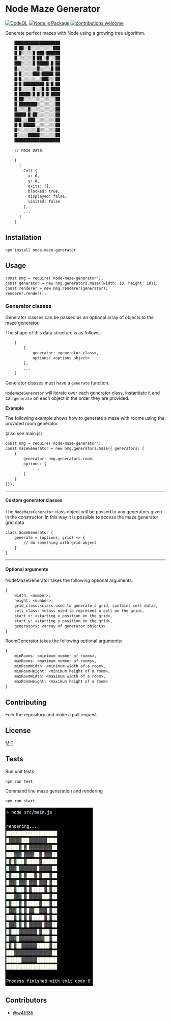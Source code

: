 # Node Maze Generator

[![CodeQL](https://github.com/w4ffl35/node-maze-generator/actions/workflows/codeql.yml/badge.svg)](https://github.com/w4ffl35/node-maze-generator/actions/workflows/codeql.yml) [![Node.js Package](https://github.com/w4ffl35/node-maze-generator/actions/workflows/npm-publish.yml/badge.svg)](https://github.com/w4ffl35/node-maze-generator/actions/workflows/npm-publish.yml)
[![contributions welcome](https://img.shields.io/badge/contributions-welcome-brightgreen.svg?style=flat)](https://github.com/dwyl/esta/issues)

Generate perfect mazes with Node using a growing tree algorithm.

        ████████████████████
        █░██░░█░░░░░░░░░░███
        █░█░░░░░█░███░██████
        █░░░░░░░█░██░░█░░░██
        ███░░░░░█░█████░█░██
        █░░░░░░░░░█░░░░░█░██
        █░█░░░░░███░█████░██
        █░█░░░░░░░░░███░░░██
        █░█░█████████░█░█░██
        █░█░░░░░█░░░█░█░████
        █░█████░█░█░█░█░████
        █░██░░░░░░░░░░░░░░██
        █░████████░░░░░░░░██
        █░░░░░█░░░░░░░░░░░██
        █████░█░██░░░░░░░░██
        ███░░░███░░░░░░░░░██
        █░█░█████░░░░░░░░░██
        █░░░░░░░░░█░░░░░░░██
        █░░░░░█████░░░░░░░██
        ████████████████████
        
        // Maze Data:

        [
          [
            Cell {
              x: 0,
              y: 0,
              exits: [],
              blocked: true,
              displayed: false,
              visited: false
            },
            ...
          ]
        ]

## Installation

    npm install node-maze-generator

## Usage

    const nmg = require('node-maze-generator');
    const generator = new nmg.generators.maze({width: 10, height: 10});
    const renderer = new nmg.renderer(generator);
    renderer.render();

### Generator classes

Generator classes can be passed as an optional array of objects to the maze generator.

The shape of this data structure is as follows:

        [
            {
                generator: <generator class>,
                options: <options object>
            },
            ...
        ]

Generator classes must have a `generate` function.

`NodeMazeGenerator` will iterate over each generator class, instantiate it and call `generate` on each object in the 
order they are provided.

**Example**

The following example shows how to generate a maze with rooms using the provided room generator.

(also see main.js)

    const nmg = require('node-maze-generator');
    const mazeGenerator = new nmg.generators.maze({ generators: [
        {
            generator: nmg.generators.room,
            options: {
                ...
            }
        }
    ]});

---

#### Custom generator classes

The `NodeMazeGenerator` class object will be passed to any generators given in the constructor.
In this way it is possible to access the maze generator grid data

    class SomeGenerator {
        generate = (options, grid) => {
            // do something with grid object
        }
    }

---

#### Optional arguments

NodeMazeGenerator takes the following optional arguments:

    {
        width: <number>,
        height: <number>,
        grid_class:<class used to generate a grid, contains cell data>,
        cell_class: <class used to represent a cell on the grid>,
        start_x: <starting x position on the grid>,
        start_y: <starting y position on the grid>,
        generators: <array of generator objects>
    }

RoomGenerator takes the following optional arguments:

    {
        minRooms: <minimum number of rooms>,
        maxRooms: <maximum number of rooms>,
        minRoomWidth: <minimum width of a room>,
        minRoomHeight: <minimum height of a room>,
        maxRoomWidth: <maximum width of a room>,
        maxRoomHeight: <maximum height of a room>
    }
    

## Contributing

Fork the repository and make a pull request.

## License

[MIT](LICENSE)

## Tests

Run unit tests

    npm run test

Command line maze generation and rendering
    
    npm run start

![img_2.png](sample_maze_output.png)

## Contributors

  - [@w4ffl35](https://github.com/w4ffl35)
